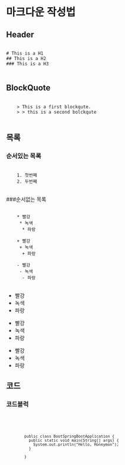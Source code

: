 # 마크다운 작성법

## Header
<pre>
<code>
# This is a H1
## This is a H2
### This is a H3
</code>
</pre>


## BlockQuote
<pre>
<code>
	> This is a first blockqute.
	> > this is a second bolckqute
</code>
</pre>


## 목록
### 순서있는 목록
<pre>
<code>
	1. 첫번째
	2. 두번째
</code>
</pre>

###순서없는 목록
<pre>
<code>
	* 빨강
	 * 녹색
	  * 파랑
	 
	+ 빨강
	 + 녹색
	  + 파랑
	  
	- 빨강
	 - 녹색
	  - 파랑
</code>
</pre>

* 빨강
 * 녹색
  * 파랑
 
+ 빨강
 + 녹색
  + 파랑
  
- 빨강
 - 녹색
  - 파랑

## 코드
### 코드블럭
<pre>
<code>
	<pre>
	<code>
		public class BootSpringBootApplication {
		  public static void main(String[] args) {
			System.out.println("Hello, Honeymon");
		  }

		}
	</code>
	</pre>
</code>
</pre>	  

